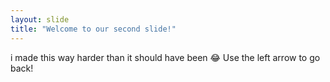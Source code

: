 ```yaml
---
layout: slide
title: "Welcome to our second slide!"
---
```

i made this way harder than it should have been 😂 
Use the left arrow to go back!
